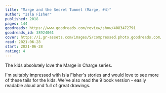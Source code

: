 ```yaml
---
title: "Marge and the Secret Tunnel (Marge, #4)"
author: "Isla Fisher"
published: 2018
pages: 144
goodreads: https://www.goodreads.com/review/show/4083472791
goodreads_id: 38924061
cover: https://i.gr-assets.com/images/S/compressed.photo.goodreads.com/books/1520135653l/38924061._SY475_.jpg
read: 2021-06-28
start: 2021-06-28
rating: 4
---
```


The kids absolutely love the Marge in Charge series.

I'm suitably impressed with Isla Fisher's stories and would love to see more of these tails for the kids. We've also read the 9 book version - easily readable aloud and full of great drawings.
